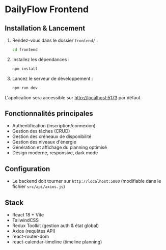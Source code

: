 # DailyFlow Frontend

## Installation & Lancement

1. Rendez-vous dans le dossier `frontend/` :
   ```bash
   cd frontend
   ```
2. Installez les dépendances :
   ```bash
   npm install
   ```
3. Lancez le serveur de développement :
   ```bash
   npm run dev
   ```

L'application sera accessible sur [http://localhost:5173](http://localhost:5173) par défaut.

## Fonctionnalités principales
- Authentification (inscription/connexion)
- Gestion des tâches (CRUD)
- Gestion des créneaux de disponibilité
- Gestion des niveaux d'énergie
- Génération et affichage du planning optimisé
- Design moderne, responsive, dark mode

## Configuration
- Le backend doit tourner sur `http://localhost:5000` (modifiable dans le fichier `src/api/axios.js`)

## Stack
- React 18 + Vite
- TailwindCSS
- Redux Toolkit (gestion auth & état global)
- Axios (requêtes API)
- react-router-dom
- react-calendar-timeline (timeline planning)
